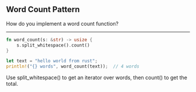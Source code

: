 ## Word Count Pattern

How do you implement a word count function?

---

```rust
fn word_count(s: &str) -> usize {
    s.split_whitespace().count()
}

let text = "hello world from rust";
println!("{} words", word_count(text));  // 4 words
```
Use split_whitespace() to get an iterator over words, then count() to get the total.

